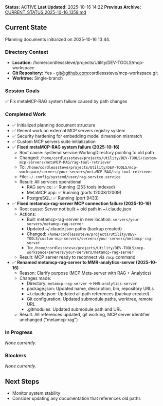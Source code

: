 **Status:** ACTIVE
**Last Updated:** 2025-10-16 14:22
**Previous Archive:** [CURRENT_STATUS.2025-10-16_1358.md](./docs/progress/2025-10/CURRENT_STATUS.2025-10-16_1358.md)

## Current State

Planning documents initialized on 2025-10-16 13:44.

### Directory Context
- **Location:** /home/cordlesssteve/projects/Utility/DEV-TOOLS/mcp-workspace
- **Git Repository:** Yes - git@github.com:cordlesssteve/mcp-workspace.git
- **Worktree:** Single-branch

### Session Goals
✅ Fix metaMCP-RAG system failure caused by path changes

### Completed Work
- ✅ Initialized planning document structure
- ✅ Recent work on external MCP servers registry system
- ✅ Security hardening for embedding model dimension mismatch
- ✅ Custom MCP servers suite initialization
- ✅ **Fixed metaMCP-RAG system failure (2025-10-16)**
  - Root cause: systemd service WorkingDirectory pointing to old path
  - Changed: `/home/cordlesssteve/projects/Utility/DEV-TOOLS/custom-mcp-servers/metaMCP-RAG/rag-tool-retriever`
  - To: `/home/cordlesssteve/projects/Utility/DEV-TOOLS/mcp-workspace/servers/your-servers/metaMCP-RAG/rag-tool-retriever`
  - File: `~/.config/systemd/user/rag-service.service`
  - Result: All services operational
    - RAG service: ✅ Running (253 tools indexed)
    - MetaMCP app: ✅ Running (ports 12008/12009)
    - PostgreSQL: ✅ Running (port 9433)
- ✅ **Fixed metamcp-rag-server MCP connection failure (2025-10-16)**
  - Root cause: Server not built + old path in ~/.claude.json
  - Actions:
    - Built metamcp-rag-server in new location: `servers/your-servers/metamcp-rag-server`
    - Updated ~/.claude.json paths (backup created)
    - Changed: `/home/cordlesssteve/projects/Utility/DEV-TOOLS/custom-mcp-servers/servers/your-servers/metamcp-rag-server`
    - To: `/home/cordlesssteve/projects/Utility/DEV-TOOLS/mcp-workspace/servers/your-servers/metamcp-rag-server`
  - Result: MCP server ready to reconnect via `/mcp` command
- ✅ **Renamed metamcp-rag-server to MMR-analytics-server (2025-10-16)**
  - Reason: Clarify purpose (MCP Meta-server with RAG + Analytics)
  - Changes made:
    - Directory: `metamcp-rag-server` → `MMR-analytics-server`
    - package.json: Updated name, description, bin, repository URLs
    - ~/.claude.json: Updated all path references (backup created)
    - Git configuration: Updated submodule paths, worktree, remote URL
    - .gitmodules: Updated submodule path and URL
  - Result: All references updated, git working, MCP server identifier unchanged ("metamcp-rag")

### In Progress
*None currently.*

### Blockers
*None currently.*

## Next Steps
- Monitor system stability
- Consider updating any documentation that references old paths
